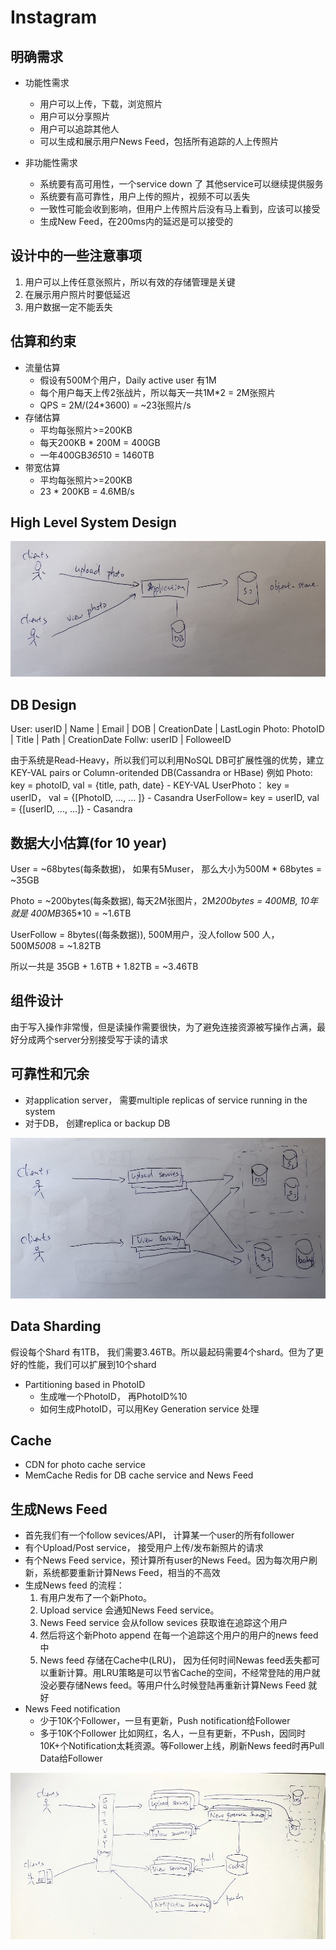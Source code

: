 # Instagram

## 明确需求

- 功能性需求
    - 用户可以上传，下载，浏览照片
    - 用户可以分享照片
    - 用户可以追踪其他人
    - 可以生成和展示用户News Feed，包括所有追踪的人上传照片

- 非功能性需求
    - 系统要有高可用性，一个service down 了 其他service可以继续提供服务
    - 系统要有高可靠性，用户上传的照片，视频不可以丢失
    - 一致性可能会收到影响，但用户上传照片后没有马上看到，应该可以接受
    - 生成New Feed，在200ms内的延迟是可以接受的

## 设计中的一些注意事项

1. 用户可以上传任意张照片，所以有效的存储管理是关键
2. 在展示用户照片时要低延迟
3. 用户数据一定不能丢失

## 估算和约束

- 流量估算
    - 假设有500M个用户，Daily active user 有1M
    - 每个用户每天上传2张战片，所以每天一共1M*2 = 2M张照片
    - QPS = 2M/(24*3600) = ~23张照片/s
- 存储估算
    - 平均每张照片>=200KB
    - 每天200KB * 200M = 400GB
    - 一年400GB*365*10 = 1460TB
- 带宽估算
    - 平均每张照片>=200KB
    - 23 * 200KB = 4.6MB/s

## High Level System Design
![](../img/Instagram-1.jpg)

## DB Design

User: userID | Name | Email | DOB | CreationDate | LastLogin
Photo: PhotoID | Title | Path | CreationDate
Follw: userID | FolloweeID

由于系统是Read-Heavy，所以我们可以利用NoSQL DB可扩展性强的优势，建立KEY-VAL pairs or Column-oritended DB(Cassandra or HBase)
例如
Photo: key = photoID, val = {title, path, date}  - KEY-VAL
UserPhoto： key = userID， val = {[PhotoID, ..., ... ]} - Casandra
UserFollow= key = userID, val = {[userID, ..., ...]} - Casandra

## 数据大小估算(for 10 year)

User = ~68bytes(每条数据)， 如果有5Muser， 那么大小为500M * 68bytes = ~35GB

Photo = ~200bytes(每条数据), 每天2M张图片，2M*200bytes = 400MB, 10年就是 400MB*365*10 = ~1.6TB

UserFollow = 8bytes((每条数据)), 500M用户，没人follow 500 人， 500M*500*8 = ~1.82TB

所以一共是 35GB + 1.6TB + 1.82TB = ~3.46TB

## 组件设计

由于写入操作非常慢，但是读操作需要很快，为了避免连接资源被写操作占满，最好分成两个server分别接受写于读的请求

## 可靠性和冗余

- 对application server， 需要multiple replicas of service running in the system
- 对于DB， 创建replica or backup DB

![](../img/Instagram-2.jpg)

## Data Sharding

假设每个Shard 有1TB， 我们需要3.46TB。所以最起码需要4个shard。但为了更好的性能，我们可以扩展到10个shard

- Partitioning based in PhotoID
    - 生成唯一个PhotoID， 再PhotoID%10
    - 如何生成PhotoID，可以用Key Generation service 处理

## Cache

- CDN for photo cache service
- MemCache Redis for DB cache service and News Feed

## 生成News Feed

- 首先我们有一个follow sevices/API， 计算某一个user的所有follower
- 有个Upload/Post service， 接受用户上传/发布新照片的请求
- 有个News Feed service，预计算所有user的News Feed。因为每次用户刷新，系统都要重新计算News Feed，相当的不高效
- 生成News feed 的流程：
    1. 有用户发布了一个新Photo。
    2. Upload service 会通知News Feed service。
    3. News Feed service 会从follow sevices 获取谁在追踪这个用户
    4. 然后将这个新Photo append 在每一个追踪这个用户的用户的news feed中
    5. News feed 存储在Cache中(LRU)， 因为任何时间Newas feed丢失都可以重新计算。用LRU策略是可以节省Cache的空间，不经常登陆的用户就没必要存储News feed。等用户什么时候登陆再重新计算News Feed 就好
- News Feed notification
    - 少于10K个Follower，一旦有更新，Push notification给Follower
    - 多于10K个Follower 比如网红，名人，一旦有更新，不Push，因同时10K+个Notification太耗资源。等Follower上线，刷新News feed时再Pull Data给Follower

![](../img/Instagram-3.jpg)

